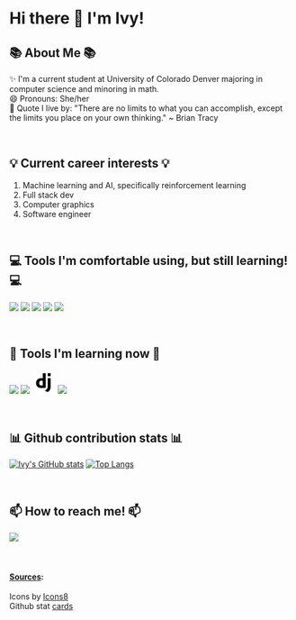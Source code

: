 # Hi there 👋 I'm Ivy!

<!--
**ivyT26/ivyT26** is a ✨ _special_ ✨ repository because its `README.md` (this file) appears on your GitHub profile.

Here are some ideas to get you started:

- 🔭 I’m currently working on ...
- 🌱 I’m currently learning ...
- 👯 I’m looking to collaborate on ...
- 🤔 I’m looking for help with ...
- 💬 Ask me about ...
- 📫 How to reach me: ...
- 😄 Pronouns: ...
- ⚡ Fun fact: ...
-->


## 📚 About Me 📚  
✨ I'm a current student at University of Colorado Denver majoring in computer science and minoring in math.  
😄 Pronouns: She/her   
📜 Quote I live by: "There are no limits to what you can accomplish, except the limits you place on your own thinking." ~ Brian Tracy  

<br>

## 💡 Current career interests 💡  
1) Machine learning and AI, specifically reinforcement learning  
2) Full stack dev  
3) Computer graphics  
4) Software engineer  

<br>

## 💻 Tools I'm comfortable using, but still learning! 💻
<a target="_blank" href="https://www.python.org/"><img src="https://img.icons8.com/fluency/48/null/python.png"/></a>
<a target="_blank" href="https://cplusplus.com/"><img src="https://img.icons8.com/fluency/48/null/c-plus-plus-logo.png"/></a>
<a target="_blank" href="https://www.learn-c.org/"><img src="https://img.icons8.com/fluency/48/null/c-programming.png"/></a>
<a target="_blank" href="https://git-scm.com/"><img src="https://img.icons8.com/color/48/null/git.png"/></a>
<a target="_blank" href="https://www.r-project.org/"><img src="https://img.icons8.com/fluency/48/null/r-project.png"/></a>

<br>

## 🌱 Tools I'm learning now 🌱  
<a target="_blank" href="https://reactjs.org/"><img src="https://img.icons8.com/plasticine/48/000000/react.png"/></a>
<a target="_blank" href="https://www.javascript.com/"><img src="https://img.icons8.com/fluency/48/null/javascript.png"/></a>
<a target="_blank" href="https://www.djangoproject.com/"><img style="width:20x; height:42px;" src="Resources/icons8-django-48.png"/></a>
<a target="_blank" href="https://www.tensorflow.org/"><img src="https://img.icons8.com/color/48/null/tensorflow.png"/></a>

<!-- ## Favorite Projects (will probs be empty for now)

## Current Projects (will need to push some current projects here, like the foodie app) -->

<br>

## 📊 Github contribution stats 📊  
[![Ivy's GitHub stats](https://github-readme-stats.vercel.app/api?username=ivyT26&count_private=true&show_icons=true&theme=chartreuse-dark&bg_color=00000000)](https://github.com/ivyT26/github-readme-stats)
[![Top Langs](https://github-readme-stats.vercel.app/api/top-langs/?username=ivyT26&layout=compact)](https://github.com/ivyT26/github-readme-stats)

<br>

## 📫 How to reach me! 📫  
<a target="_blank" href="https://www.linkedin.com/in/ivy-truong26/ "><img src="https://img.icons8.com/color/48/null/linkedin.png"/></a>

<br>

#### <u>Sources</u>:  
Icons by <a target="_blank" href="https://icons8.com">Icons8</a>  
Github stat <a target="_blank" href="https://github.com/anuraghazra/github-readme-stats#github-stats-card">cards</a>  
